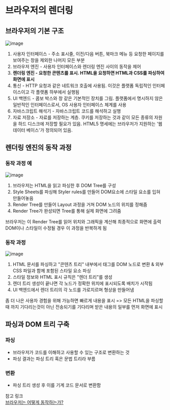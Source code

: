 # 브라우저의 렌더링
## 브라우저의 기본 구조
![image](https://github.com/suehdn/FEDC4-CS-Study/assets/67812466/cd23b46f-9dd4-40ef-a385-ed885410ce2c)
1. 사용자 인터페이스 - 주소 표시줄, 이전/다음 버튼, 북마크 메뉴 등 요청한 페이지를 보여주는 창을 제외한 나머지 모든 부분
2. 브라우저 엔진 - 사용자 인터페이스와 렌더링 엔진 사이의 동작을 제어
3. **렌더링 엔진 - 요청한 콘텐츠를 표시. HTML을 요청하면 HTML과 CSS를 파싱하여 화면에 표시**
4. 통신 - HTTP 요청과 같은 네트워크 호출에 사용됨. 이것은 플랫폼 독립적인 인터페이스이고 각 플랫폼 하부에서 실행됨
5. UI 백엔드 - 콤보 박스와 창 같은 기본적인 장치를 그림. 플랫폼에서 명시하지 않은 일반적인 인터페이스로서, OS 사용자 인터페이스 체계를 사용
6. 자바스크립트 해석기 - 자바스크립트 코드를 해석하고 실행
7. 자료 저장소 - 자료를 저장하는 계층. 쿠키를 저장하는 것과 같이 모든 종류의 자원을 하드 디스크에 저장할 필요가 있음. HTML5 명세에는 브라우저가 지원하는 '웹 데이터 베이스'가 정의되어 있음.

## 렌더링 엔진의 동작 과정
### 동작 과정 예
![image](https://github.com/suehdn/FEDC4-CS-Study/assets/67812466/d4cd3cf0-df6a-4dfc-91fb-0b65bc712da5)
1. 브라우저는 HTML을 읽고 파싱한 후 DOM Tree를 구성
2. Style Sheets를 파싱해 Styler rules를 만들어 DOM요소에 스타일 요소를 입혀 만들어놓음
3. Render Tree를 만들어 Layout 과정을 거쳐 DOM 노드의 위치를 정해줌
4. Render Tree가 완성되면 Tree를 통해 실제 화면에 그려줌

브라우저는 이 Render Tree를 읽어 위치와 그래픽을 계산해 최종적으로 화면에 출력<br>
DOM이나 스타일이 수정될 경우 이 과정을 반복하게 됨
### 동작 과정
![image](https://github.com/suehdn/FEDC4-CS-Study/assets/67812466/e87245fa-7625-49d4-9515-138996181f1d)
1. HTML 문서를 파싱하고 "콘텐츠 트리" 내부에서 태그를 DOM 노드로 변환 & 외부 CSS 파일과 함께 포함된 스타일 요소 파싱 
2. 스타일 정보와 HTML 표시 규칙은 "렌더 트리"를 생성
3. 렌더 트리 생성이 끝나면 각 노드가 정확한 위치에 표시되도록 배치가 시작됨
4. UI 백엔드에서 렌더 트리의 각 노드를 가로지르며 형상을 만들어냄

좀 더 나은 사용자 경험을 위해 가능하면 빠르게 내용을 표시 => 모든 HTML을 파싱할 때 까지 기다리는것이 아닌 전송되기를 기다리며 받은 내용의 일부를 먼저 화면에 표시

## 파싱과 DOM 트리 구축
### 파싱
- 브라우저가 코드를 이해하고 사용할 수 있는 구조로 변환하는 것
- 파싱 결과는 파싱 트리 혹은 문법 트리라 부름
### 변환
- 파싱 트리 생성 후 이를 기계 코드 문서로 변환함

참고 링크<br>
[브라우저는 어떻게 동작하는가?](https://d2.naver.com/helloworld/59361)
